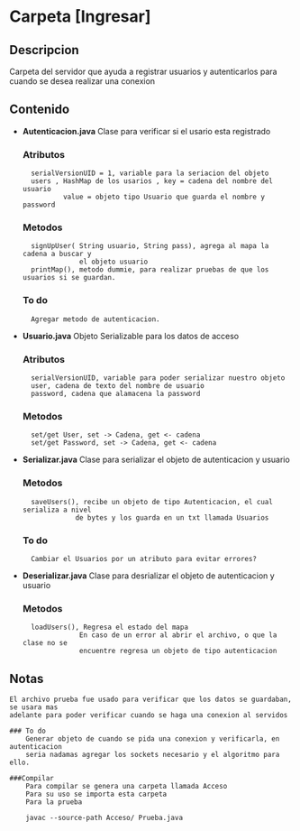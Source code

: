 # Carpeta [Ingresar]

## Descripcion

Carpeta del servidor que ayuda a registrar usuarios y autenticarlos para cuando se
desea realizar una conexion

## Contenido

- **Autenticacion.java**
    Clase para verificar si el usario esta registrado
    ### Atributos 
        serialVersionUID = 1, variable para la seriacion del objeto
        users , HashMap de los usarios , key = cadena del nombre del usuario
                value = objeto tipo Usuario que guarda el nombre y password
    ### Metodos 
        signUpUser( String usuario, String pass), agrega al mapa la cadena a buscar y 
                    el objeto usuario
        printMap(), metodo dummie, para realizar pruebas de que los usuarios si se guardan.

    ### To do
        Agregar metodo de autenticacion.

- **Usuario.java**
    Objeto Serializable para los datos de acceso
    ### Atributos
        serialVersionUID, variable para poder serializar nuestro objeto
        user, cadena de texto del nombre de usuario
        password, cadena que alamacena la password
   
    ### Metodos
        set/get User, set -> Cadena, get <- cadena
        set/get Password, set -> Cadena, get <- cadena

- **Serializar.java**
    Clase para serializar el objeto de autenticacion y usuario

    ### Metodos
        saveUsers(), recibe un objeto de tipo Autenticacion, el cual serializa a nivel
                   de bytes y los guarda en un txt llamada Usuarios
    ### To do
        Cambiar el Usuarios por un atributo para evitar errores?

- **Deserializar.java**
    Clase para desrializar el objeto de autenticacion y usuario
    ### Metodos
        loadUsers(), Regresa el estado del mapa
                    En caso de un error al abrir el archivo, o que la clase no se
                    encuentre regresa un objeto de tipo autenticacion

## Notas
    El archivo prueba fue usado para verificar que los datos se guardaban, se usara mas
    adelante para poder verificar cuando se haga una conexion al servidos
    
    ### To do
        Generar objeto de cuando se pida una conexion y verificarla, en autenticacion
        seria nadamas agregar los sockets necesario y el algoritmo para ello.

    ###Compilar
        Para compilar se genera una carpeta llamada Acceso
        Para su uso se importa esta carpeta
        Para la prueba

        javac --source-path Acceso/ Prueba.java
